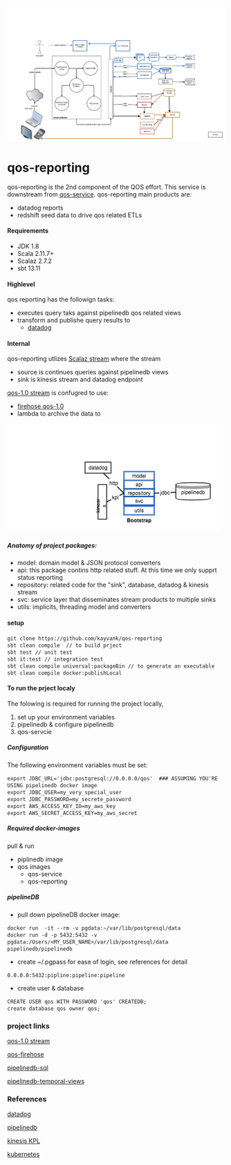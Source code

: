 
![diagram](docs/images/qos-reporting.jpg)

qos-reporting
=====
qos-reporting is the 2nd component of the QOS effort.  This service is downstream from [qos-service](https://github.com/kayvank/qos-service).  qos-reporting main products are: 

- datadog reports
- redshift seed data to drive qos related ETLs

#### Requirements

* JDK 1.8
* Scala 2.11.7+
* Scalaz 2.7.2
* sbt 13.11


#### Highlevel

qos reporting has the followign tasks: 

- executes query taks against pipelinedb qos related views
- transform and publishe query results to
  - [datadog](https://app.datadoghq.com/dash/252035/qos-global?live=true&page=0&is_auto=false&from_ts=1488404938524&to_ts=1488408538524&tile_size=m)


#### Internal

qos-reporting utlizes [Scalaz stream](https://github.com/scalaz/scalaz) where the stream 

- source is continues queries against pipelinedb views
- sink is kinesis stream and datadog endpoint

[qos-1.0 stream](https://console.aws.amazon.com/kinesis/home?region=us-east-1#/streams/details?streamName=qos-1.0) is confugred to use:

 - [firehose qos-1.0](https://console.aws.amazon.com/firehose/home?region=us-east-1#/details/qos-firehose?edit=false) 
 - lambda to archive the data to 

![qos-reporting-packages](docs/images/qos-reporting-packages.jpg)

##### Anatomy of project packages:

- model: domain model & JSON protocol converters
- api: this package contins http related stuff. At this time we only supprt status reporting
- repository: related code for the "sink", database, datadog & kinesis stream
- svc: service layer that disseminates stream products to multiple sinks
- utils: implicits, threading model and converters

#### setup
```
git clone https://github.com/kayvank/qos-reporting
sbt clean compile  // to build prject
sbt test // unit test
sbt it:test // integration test
sbt clean compile universal:packageBin // to generate an executable
sbt clean compile docker:publishLocal
```

#### To run the prject localy
The folowing is required for running the project locally, 

1. set up your environment variables
2. pipelinedb & configure pipelinedb
3. qos-servcie 

##### Configuration

The following environment variables must be set:
```
export JDBC_URL='jdbc:postgresql://0.0.0.0/qos'  ### ASSUMING YOU'RE USING pipelinedb docker image 
export JDBC_USER=my_very_special_user
export JDBC_PASSWORD=my_secrete_password
export AWS_ACCESS_KEY_ID=my_aws_key
export AWS_SECRET_ACCESS_KEY=my_aws_secret
```

##### Required docker-images

pull & run 

- piplinedb image
- qos images
  - qos-service
  - qos-reporting


##### pipelineDB

- pull down pipelineDB  docker image:
```
docker run  -it --rm -v pgdata:~/var/lib/postgresql/data
docker run -d -p 5432:5432 -v pgdata:/Users/<MY_USER_NAME>/var/lib/postgresql/data pipelinedb/pipelinedb
```

- create ~/.pgpass for ease of login, see references for detail

```
0.0.0.0:5432:pipline:pipeline:pipeline
```

- create user & database
```
CREATE USER qos WITH PASSWORD 'qos' CREATEDB;
create database qos owner qos;
```

### project links

[qos-1.0 stream](https://console.aws.amazon.com/kinesis/home?region=us-east-1#/streams/details?streamName=qos-1.0)

[qos-firehose](https://console.aws.amazon.com/firehose/home?region=us-east-1#/details/qos-firehose?edit=false)

[pipelinedb-sql](http://52.90.166.74/pipeline.qos_queries.backup.sql.txt)

[pipelinedb-temporal-views](http://52.90.166.74/pipeline.qos.schema.backup.sql.txt)


### References

[datadog](http://docs.datadoghq.com/api/#metrics-post)

[pipelinedb](https://www.pipelinedb.com/)

[kinesis KPL](http://docs.aws.amazon.com/streams/latest/dev/kinesis-kpl-config.html)

[kubernetes](http://docs.aws.amazon.com/streams/latest/dev/kinesis-kpl-config.html)

